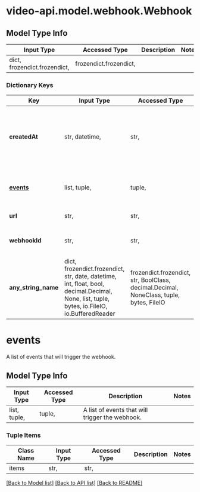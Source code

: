 # video-api.model.webhook.Webhook

## Model Type Info
Input Type | Accessed Type | Description | Notes
------------ | ------------- | ------------- | -------------
dict, frozendict.frozendict,  | frozendict.frozendict,  |  | 

### Dictionary Keys
Key | Input Type | Accessed Type | Description | Notes
------------ | ------------- | ------------- | ------------- | -------------
**createdAt** | str, datetime,  | str,  | When an webhook was created, presented in ISO-8601 format. | [optional] value must conform to RFC-3339 date-time
**[events](#events)** | list, tuple,  | tuple,  | A list of events that will trigger the webhook. | [optional] 
**url** | str,  | str,  | URL of the webhook | [optional] 
**webhookId** | str,  | str,  | Unique identifier of the webhook | [optional] 
**any_string_name** | dict, frozendict.frozendict, str, date, datetime, int, float, bool, decimal.Decimal, None, list, tuple, bytes, io.FileIO, io.BufferedReader | frozendict.frozendict, str, BoolClass, decimal.Decimal, NoneClass, tuple, bytes, FileIO | any string name can be used but the value must be the correct type | [optional]

# events

A list of events that will trigger the webhook.

## Model Type Info
Input Type | Accessed Type | Description | Notes
------------ | ------------- | ------------- | -------------
list, tuple,  | tuple,  | A list of events that will trigger the webhook. | 

### Tuple Items
Class Name | Input Type | Accessed Type | Description | Notes
------------- | ------------- | ------------- | ------------- | -------------
items | str,  | str,  |  | 

[[Back to Model list]](../../README.md#documentation-for-models) [[Back to API list]](../../README.md#documentation-for-api-endpoints) [[Back to README]](../../README.md)

